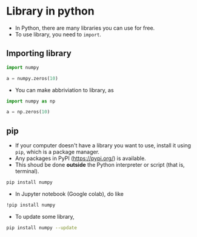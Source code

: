 # Library in python
* In Python, there are many libraries you can use for free.
* To use library, you need to `import`.

## Importing library
```python
import numpy

a = numpy.zeros(10)
```
* You can make abbriviation to library, as
```python
import numpy as np

a = np.zeros(10)
```

## pip
* If your computer doesn't have a library you want to use, install it using `pip`, which is a package manager.
* Any packages in PyPI (https://pypi.org/) is available.
* This shoud be done **outside** the Python interpreter or script (that is, terminal).
```bash
pip install numpy
```
* In Jupyter notebook (Google colab), do like
```bash
!pip install numpy
```
* To update some library,
```bash
pip install numpy --update
```
